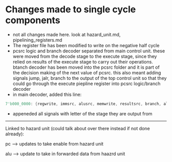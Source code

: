 # Changes made to single cycle components

- not all changes made here. look at hazard_unit.md, pipelining_registers.md
- The register file has been modified to write on the negative half cycle
- pcsrc logic and branch decoder separated from main control unit. these were moved from the decode stage to the execute stage, since they relied on results of the execute stage to carry out their operations. btanch decoder has been moved into the pcsrc folder and it is part of the decision making of the next value of pcsrc. this also meant adding signals jump, jalr, branch to the output of the top control unit so that they could go through the execute piepline register into pcsrc logic/branch decoder
- in main decoder, added this line:

```verilog
7'b000_0000: {regwrite, immsrc, alusrc, memwrite, resultsrc, branch, aluop, jump, jalr} = 14'b00000_0000_00000;  // memory is blank --> do nothing (important as decode pipeline register is all 0s when the pipelines are filling up at start up, so main decoder has to be able to handle that)
```

- appeneded all signals with letter of the stage they are output from
----------------------------------------
Linked to hazard unit (could talk about over there instead if not done already):

pc --> updates to take enable from hazard unit

alu --> update to take in forwarded data from haazrd unit